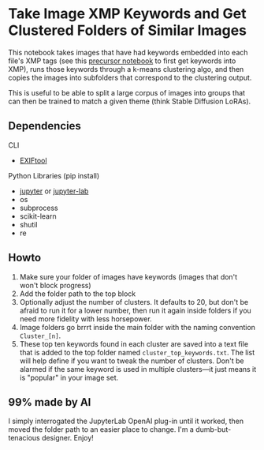 # Take Image XMP Keywords and Get Clustered Folders of Similar Images

This notebook takes images that have had keywords embedded into each file's XMP tags (see this [precursor notebook](https://github.com/munsonbh/text-to-xmp-keywords) to first get keywords into XMP), runs those keywords through a k-means clustering algo, and then copies the images into subfolders that correspond to the clustering output.

This is useful to be able to split a large corpus of images into groups that can then be trained to match a given theme (think Stable Diffusion LoRAs).

## Dependencies
CLI
- [EXIFtool](https://github.com/exiftool/exiftool)

Python Libraries (pip install)
- [jupyter](https://github.com/jupyter/notebook) or [jupyter-lab](https://github.com/jupyterlab/jupyterlab)
- os
- subprocess
- scikit-learn
- shutil
- re

## Howto
1. Make sure your folder of images have keywords (images that don't won't block progress)
1. Add the folder path to the top block
1. Optionally adjust the number of clusters. It defaults to 20, but don't be afraid to run it for a lower number, then run it again inside folders if you need more fidelity with less horsepower.
1. Image folders go brrrt inside the main folder with the naming convention `Cluster_[n]`.
1. These top ten keywords found in each cluster are saved into a text file that is added to the top folder named `cluster_top_keywords.txt`. The list will help define if you want to tweak the number of clusters. Don't be alarmed if the same keyword is used in multiple clusters—it just means it is "popular" in your image set.

## 99% made by AI
I simply interrogated the JupyterLab OpenAI plug-in until it worked, then moved the folder path to an easier place to change. I'm a dumb-but-tenacious designer. Enjoy!